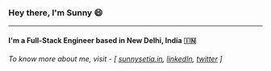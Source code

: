 ### Hey there, I'm Sunny 😄
---

#### I'm a Full-Stack Engineer based in New Delhi, India :india:
###### To know more about me, visit - [ <a href="https://sunnysetia.in">sunnysetia.in</a>, <a href="https://www.linkedin.com/in/sunnysetia93/">linkedIn</a>, <a href="https://twitter.com/sunny_setia_/">twitter</a> ]

<!--
**sunnysetia93/sunnysetia93** is a  _special_ ✨ repository because its `README.md` (this file) appears on your GitHub profile.

Here are some ideas to get you started:

- 🔭 I’m currently working on ...
- 🌱 I’m currently learning ...
- 👯 I’m looking to collaborate on ...
- 🤔 I’m looking for help with ...
- 💬 Ask me about ...
- 📫 How to reach me: ...
-  Pronouns: ...
- ⚡ Fun fact: ...
-->
